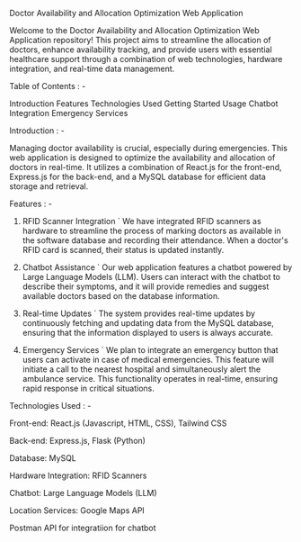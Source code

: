 Doctor Availability and Allocation Optimization Web Application

Welcome to the Doctor Availability and Allocation Optimization Web Application repository! This project aims to streamline the allocation of doctors, enhance availability tracking, and provide users 
with essential healthcare support through a combination of web technologies, hardware integration, and real-time data management.

Table of Contents : - 

Introduction
Features
Technologies Used
Getting Started
Usage
Chatbot Integration
Emergency Services

Introduction : - 

Managing doctor availability is crucial, especially during emergencies. This web application is designed to optimize the availability and allocation of doctors in real-time. It utilizes a combination of React.js for the front-end, Express.js for the back-end, and a MySQL database for efficient data storage and retrieval.

Features : - 

1. RFID Scanner Integration `
We have integrated RFID scanners as hardware to streamline the process of marking doctors as available in the software database and recording their attendance. When a doctor's RFID card is scanned, their status is updated instantly.

2. Chatbot Assistance `
Our web application features a chatbot powered by Large Language Models (LLM). Users can interact with the chatbot to describe their symptoms, and it will provide remedies and suggest available doctors based on the database information.

3. Real-time Updates `
The system provides real-time updates by continuously fetching and updating data from the MySQL database, ensuring that the information displayed to users is always accurate.

4. Emergency Services `
We plan to integrate an emergency button that users can activate in case of medical emergencies. This feature will initiate a call to the nearest hospital and simultaneously alert the ambulance service. This functionality operates in real-time, ensuring rapid response in critical situations.

Technologies Used : - 

Front-end: React.js (Javascript, HTML, CSS), Tailwind CSS

Back-end: Express.js, Flask (Python) 

Database: MySQL

Hardware Integration: RFID Scanners

Chatbot: Large Language Models (LLM)

Location Services: Google Maps API

Postman API for integratiion for chatbot
